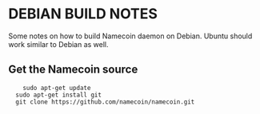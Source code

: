 DEBIAN BUILD NOTES
====================
Some notes on how to build Namecoin daemon on Debian. Ubuntu should work similar to Debian as well.  

Get the Namecoin source
---------------------

	    sudo apt-get update
      sudo apt-get install git
      git clone https://github.com/namecoin/namecoin.git

